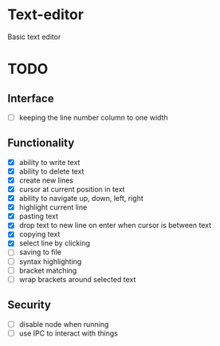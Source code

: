 # Text-editor
Basic text editor

# TODO

## Interface

- [ ] keeping the line number column to one width

## Functionality

- [x] ability to write text
- [x] ability to delete text
- [x] create new lines
- [x] cursor at current position in text
- [x] ability to navigate up, down, left, right
- [x] highlight current line
- [x] pasting text
- [x] drop text to new line on enter when cursor is between text
- [x] copying text
- [x] select line by clicking
- [ ] saving to file
- [ ] syntax highlighting
- [ ] bracket matching
- [ ] wrap brackets around selected text

## Security

- [ ] disable node when running
- [ ] use IPC to interact with things
